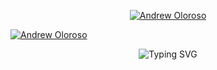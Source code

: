 <p align="center">
  <a href="https://www.facebook.com/aroloroso/" target="_blank">
    <img src="https://user-images.githubusercontent.com/101156843/235120554-8e015030-5ac0-4fc9-8259-cbcbcf46ef6b.png" alt="Andrew Oloroso" />
  </a>
</p>

<a href="https://www.facebook.com/aroloroso/" target="_blank"><img src="https://user-images.githubusercontent.com/101156843/235120554-8e015030-5ac0-4fc9-8259-cbcbcf46ef6b.png" alt="Andrew Oloroso" /></a>


<p align="center">
  <img src="https://readme-typing-svg.demolab.com?font=Bruno+Ace+SC&duration=1500&pause=1000&color=F3F73B&center=true&vCenter=true&width=435&lines=Do+you+know+that+text%3F;Seems+familiar+right%3F;That's+my+name+!;In+baybayin+%3A);And+its+CLICKABLE+!;Hi+!;I'm+a+Computer+Science+Student;I'm+Aspiring+Technopreneur+;I+like+to+Build+Connections;and+New+Day+is+New+Learnings;Future+SOFTWARE+ENGINEER;or+a+GAME+DEVELOPER;or+a+FRONT-END+DEVELOPER;or+a+BACK-END+DEVELOPER;or+a+FULL-STACK+DEVELOPER!;ewan+bahala+na+si+Lord;Say+HI+to+me+if+you+see+me+%3A)" alt="Typing SVG" />
</p>

<br/>




<!--
**ChadxScript/ChadxScript** is a ✨ _special_ ✨ repository because its `README.md` (this file) appears on your GitHub profile.

Here are some ideas to get you started:

- 🔭 I’m currently working on ...
- 🌱 I’m currently learning ...
- 👯 I’m looking to collaborate on ...
- 🤔 I’m looking for help with ...
- 💬 Ask me about ...
- 📫 How to reach me: ...
- 😄 Pronouns: ...
- ⚡ Fun fact: ...
-->
